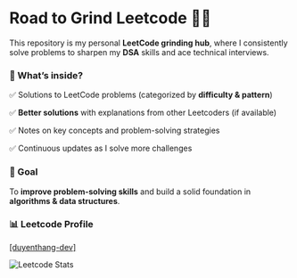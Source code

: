 # Road to Grind Leetcode 🚀🔥  

This repository is my personal **LeetCode grinding hub**, where I consistently solve problems to sharpen my **DSA** skills and ace technical interviews.  

### 📌 What’s inside?  

✅ Solutions to LeetCode problems (categorized by **difficulty & pattern**)  

✅ **Better solutions** with explanations from other Leetcoders (if available)  

✅ Notes on key concepts and problem-solving strategies  

✅ Continuous updates as I solve more challenges  

### 🎯 Goal  

To **improve problem-solving skills** and build a solid foundation in **algorithms & data structures**.  


### 📊 Leetcode Profile
[[duyenthang-dev]](https://leetcode.com/u/duyenthang-dev/)

![Leetcode Stats](https://leetcard.jacoblin.cool/duyenthang-dev?ext=heatmap)
